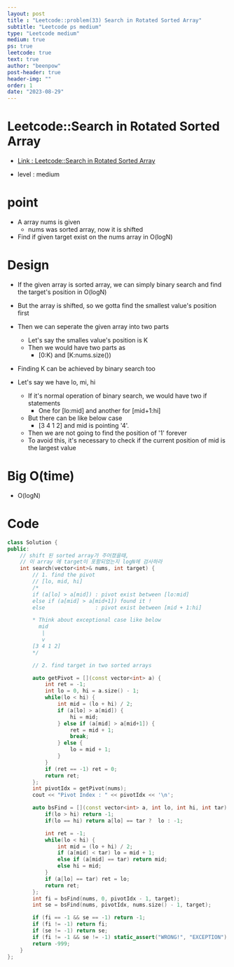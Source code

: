 ```yaml
---
layout: post
title : "Leetcode::problem(33) Search in Rotated Sorted Array"
subtitle: "Leetcode ps medium"
type: "Leetcode medium"
medium: true
ps: true
leetcode: true
text: true
author: "beenpow"
post-header: true
header-img: ""
order: 1
date: "2023-08-29"
---
```


# Leetcode::Search in Rotated Sorted Array
- [Link : Leetcode::Search in Rotated Sorted Array](https://leetcode.com/problems/search-in-rotated-sorted-array/?envType=study-plan-v2&envId=google-spring-23-high-frequency)

- level : medium

# point
- A array nums is given
  - nums was sorted array, now it is shifted
- Find if given target exist on the nums array in O(logN)

# Design
- If the given array is sorted array, we can simply binary search and find the target's position in O(logN)
- But the array is shifted, so we gotta find the smallest value's position first
- Then we can seperate the given array into two parts
  - Let's say the smalles value's position is K
  - Then we would have two parts as
    - [0:K) and [K:nums.size())

- Finding K can be achieved by binary search too
- Let's say we have lo, mi, hi
  - If it's normal operation of binary search, we would have two if statements
    - One for [lo:mid] and another for [mid+1:hi]
  - But there can be like below case
    - [3 4 1 2] and mid is pointing '4'.
  - Then we are not going to find the position of '1' forever
  - To avoid this, it's necessary to check if the current position of mid is the largest value

# Big O(time)
- O(logN)

# Code

```cpp
class Solution {
public:
    // shift 된 sorted array가 주어졌을때,
    // 이 array 에 target이 포함되었는지 logN에 검사하라
    int search(vector<int>& nums, int target) {
        // 1. find the pivot
        // [lo, mid, hi]
        /*
        if (a[lo] > a[mid]) : pivot exist between [lo:mid]
        else if (a[mid] > a[mid+1]) found it !
        else                : pivot exist between [mid + 1:hi]

        * Think about exceptional case like below
          mid
           |
           v   
        [3 4 1 2]
        */

        // 2. find target in two sorted arrays

        auto getPivot = [](const vector<int> a) {
            int ret = -1;
            int lo = 0, hi = a.size() - 1;
            while(lo < hi) {
                int mid = (lo + hi) / 2;
                if (a[lo] > a[mid]) {
                    hi = mid;
                } else if (a[mid] > a[mid+1]) {
                    ret = mid + 1;
                    break;
                } else {
                    lo = mid + 1;
                }
            }
            if (ret == -1) ret = 0;
            return ret;
        };
        int pivotIdx = getPivot(nums);
        cout << "Pivot Index : " << pivotIdx << '\n';

        auto bsFind = [](const vector<int> a, int lo, int hi, int tar) {
            if(lo > hi) return -1;
            if(lo == hi) return a[lo] == tar ?  lo : -1;

            int ret = -1;
            while(lo < hi) {
                int mid = (lo + hi) / 2;
                if (a[mid] < tar) lo = mid + 1;
                else if (a[mid] == tar) return mid;
                else hi = mid;
            }
            if (a[lo] == tar) ret = lo;
            return ret;
        };
        int fi = bsFind(nums, 0, pivotIdx - 1, target);
        int se = bsFind(nums, pivotIdx, nums.size() - 1, target);

        if (fi == -1 && se == -1) return -1;
        if (fi != -1) return fi;
        if (se != -1) return se;
        if (fi != -1 && se != -1) static_assert("WRONG!", "EXCEPTION");
        return -999;
    }
};
```
